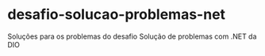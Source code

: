 # desafio-solucao-problemas-net
Soluções para os problemas do desafio Solução de problemas com .NET da DIO 
